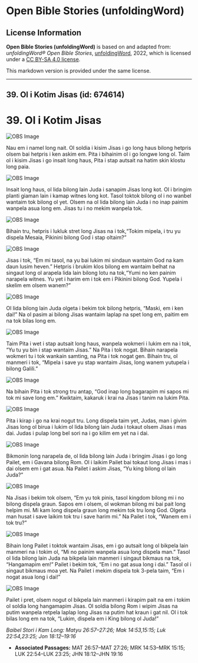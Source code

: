 # Open Bible Stories (unfoldingWord)

## License Information

**Open Bible Stories (unfoldingWord)** is based on and adapted from: _unfoldingWord® Open Bible Stories_, [unfoldingWord](https://unfoldingword.org/utw), 2022, which is licensed under a [CC BY-SA 4.0 license](https://creativecommons.org/licenses/by-sa/4.0/legalcode.en).

This markdown version is provided under the same license.



--------------------------------

## 39. Ol i Kotim Jisas (id: 674614)

39\. Ol i Kotim Jisas
=====================

![OBS Image](https://cdn.door43.org/obs/jpg/360px/obs-en-39-01.jpg)

Nau em i namel long nait. Ol soldia i kisim Jisas i go long haus bilong hetpris olsem bai hetpris i ken askim em. Pita i bihainim ol i go longwe long ol. Taim ol i kisim Jisas i go insait long haus, Pita i stap autsait na hatim skin klostu long paia.

![OBS Image](https://cdn.door43.org/obs/jpg/360px/obs-en-39-02.jpg)

Insait long haus, ol lida bilong lain Juda i sanapim Jisas long kot. Ol i bringim planti giaman lain i kamap witnes long kot. Tasol toktok bilong ol i no wanbel wantaim tok bilong ol yet. Olsem na ol lida bilong lain Juda i no inap painim wanpela asua long em. Jisas tu i no mekim wanpela tok.

![OBS Image](https://cdn.door43.org/obs/jpg/360px/obs-en-39-03.jpg)

Bihain tru, hetpris i lukluk stret long Jisas na i tok,“Tokim mipela, i tru yu dispela Mesaia, Pikinini bilong God i stap oltaim?”

![OBS Image](https://cdn.door43.org/obs/jpg/360px/obs-en-39-04.jpg)

Jisas i tok, “Em mi tasol, na yu bai lukim mi sindaun wantaim God na kam daun lusim heven.” Hetpris i brukim klos bilong em wantaim belhat na singaut long ol arapela lida lain bilong lotu na tok,“Yumi no ken painim narapela witnes. Yu yet i harim em i tok em i Pikinini bilong God. Yupela i skelim em olsem wanem?”

![OBS Image](https://cdn.door43.org/obs/jpg/360px/obs-en-39-05.jpg)

Ol lida bilong lain Juda olgeta i bekim tok bilong hetpris, “Maski, em i ken dai!” Na ol pasim ai bilong Jisas wantaim laplap na spet long em, paitim em na tok bilas long em.

![OBS Image](https://cdn.door43.org/obs/jpg/360px/obs-en-39-06.jpg)

Taim Pita i wet i stap autsait long haus, wanpela wokmeri i lukim em na i tok, “Yu tu yu bin i stap wantaim Jisas.” Na Pita i tok nogat. Bihain narapela wokmeri tu i tok wankain samting, na Pita i tok nogat gen. Bihain tru, ol manmeri i tok, “Mipela i save yu stap wantaim Jisas, long wanem yutupela i bilong Galili.”

![OBS Image](https://cdn.door43.org/obs/jpg/360px/obs-en-39-07.jpg)

Na bihain Pita i tok strong tru antap, “God inap long bagarapim mi sapos mi tok mi save long em.” Kwiktaim, kakaruk i krai na Jisas i tanim na lukim Pita.

![OBS Image](https://cdn.door43.org/obs/jpg/360px/obs-en-39-08.jpg)

Pita i kirap i go na krai nogut tru. Long dispela taim yet, Judas, man i givim Jisas long ol birua i lukim ol lida bilong lain Juda i tokaut olsem Jisas i mas dai. Judas i pulap long bel sori na i go kilim em yet na i dai.

![OBS Image](https://cdn.door43.org/obs/jpg/360px/obs-en-39-09.jpg)

Bikmonin long narapela de, ol lida bilong lain Juda i bringim Jisas i go long Pailet, em i Gavana bilong Rom. Ol i laikim Pailet bai tokaut long Jisas i mas i dai olsem em i gat asua. Na Pailet i askim Jisas, “Yu king bilong ol lain Juda?”

![OBS Image](https://cdn.door43.org/obs/jpg/360px/obs-en-39-10.jpg)

Na Jisas i bekim tok olsem, “Em yu tok pinis, tasol kingdom bilong mi i no bilong dispela graun. Sapos em i olsem, ol wokman bilong mi bai pait long helpim mi. Mi kam long dispela graun long mekim tok tru long God. Olgeta man husat i save laikim tok tru i save harim mi.” Na Pailet i tok, “Wanem em i tok tru?”

![OBS Image](https://cdn.door43.org/obs/jpg/360px/obs-en-39-11.jpg)

Bihain long Pailet i toktok wantaim Jisas, em i go autsait long ol bikpela lain manmeri na i tokim ol, “Mi no painim wanpela asua long dispela man.” Tasol ol lida bilong lain Juda na bikpela lain manmeri i singaut bikmaus na tok, “Hangamapim em!” Pailet i bekim tok, “Em i no gat asua long i dai.” Tasol ol i singaut bikmaus moa yet. Na Pailet i mekim dispela tok 3\-pela taim, “Em i nogat asua long i dai!”

![OBS Image](https://cdn.door43.org/obs/jpg/360px/obs-en-39-12.jpg)

Pailet i pret, olsem nogut ol bikpela lain manmeri i kirapim pait na em i tokim ol soldia long hangamapim Jisas. Ol soldia bilong Rom i wipim Jisas na putim wanpela retpela laplap long Jisas na putim hat kraun i gat nil. Ol i tok bilas long em na tok, “Lukim, dispela em i King bilong ol Juda!”

*Baibel Stori i Kam Long: Matyu 26:57–27:26; Mak 14:53,15:15; Luk 22:54,23:25; Jon 18:12–19:16*

* **Associated Passages:** MAT 26:57–MAT 27:26; MRK 14:53–MRK 15:15; LUK 22:54–LUK 23:25; JHN 18:12–JHN 19:16

